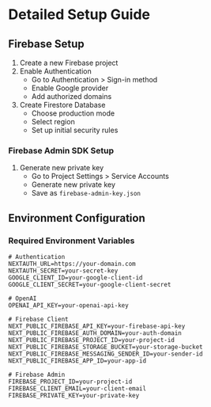 # Detailed Setup Guide

## Firebase Setup
1. Create a new Firebase project
2. Enable Authentication
   - Go to Authentication > Sign-in method
   - Enable Google provider
   - Add authorized domains
3. Create Firestore Database
   - Choose production mode
   - Select region
   - Set up initial security rules

### Firebase Admin SDK Setup
1. Generate new private key
   - Go to Project Settings > Service Accounts
   - Generate new private key
   - Save as `firebase-admin-key.json`

## Environment Configuration

### Required Environment Variables
```env
# Authentication
NEXTAUTH_URL=https://your-domain.com
NEXTAUTH_SECRET=your-secret-key
GOOGLE_CLIENT_ID=your-google-client-id
GOOGLE_CLIENT_SECRET=your-google-client-secret

# OpenAI
OPENAI_API_KEY=your-openai-api-key

# Firebase Client
NEXT_PUBLIC_FIREBASE_API_KEY=your-firebase-api-key
NEXT_PUBLIC_FIREBASE_AUTH_DOMAIN=your-auth-domain
NEXT_PUBLIC_FIREBASE_PROJECT_ID=your-project-id
NEXT_PUBLIC_FIREBASE_STORAGE_BUCKET=your-storage-bucket
NEXT_PUBLIC_FIREBASE_MESSAGING_SENDER_ID=your-sender-id
NEXT_PUBLIC_FIREBASE_APP_ID=your-app-id

# Firebase Admin
FIREBASE_PROJECT_ID=your-project-id
FIREBASE_CLIENT_EMAIL=your-client-email
FIREBASE_PRIVATE_KEY=your-private-key